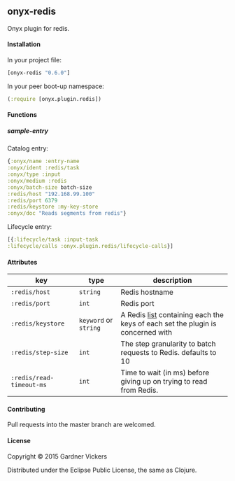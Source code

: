 ## onyx-redis

Onyx plugin for redis.

#### Installation

In your project file:

```clojure
[onyx-redis "0.6.0"]
```

In your peer boot-up namespace:

```clojure
(:require [onyx.plugin.redis])
```

#### Functions

##### sample-entry

Catalog entry:

```clojure
{:onyx/name :entry-name
:onyx/ident :redis/task
:onyx/type :input
:onyx/medium :redis
:onyx/batch-size batch-size
:redis/host "192.168.99.100"
:redis/port 6379
:redis/keystore :my-key-store
:onyx/doc "Reads segments from redis"}
```

Lifecycle entry:

```clojure
[{:lifecycle/task :input-task
:lifecycle/calls :onyx.plugin.redis/lifecycle-calls}]
```

#### Attributes

|key                           | type                 | description
|------------------------------|----------------------|------------
|`:redis/host`                 | `string`             | Redis hostname
|`:redis/port`                 | `int`                | Redis port
|`:redis/keystore`             |`keyword` or `string` | A Redis [list](http://redis.io/topics/data-types) containing each the keys of each set the plugin is concerned with
|`:redis/step-size`            |`int`                 | The step granularity to batch requests to Redis. defaults to 10
|`:redis/read-timeout-ms`      |`int`                 | Time to wait (in ms) before giving up on trying to read from Redis.

#### Contributing

Pull requests into the master branch are welcomed.

#### License

Copyright © 2015 Gardner Vickers

Distributed under the Eclipse Public License, the same as Clojure.
